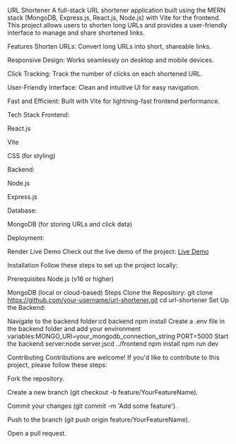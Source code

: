 URL Shortener
A full-stack URL shortener application built using the MERN stack (MongoDB, Express.js, React.js, Node.js) with Vite for the frontend. This project allows users to shorten long URLs and provides a user-friendly interface to manage and share shortened links.

Features
Shorten URLs: Convert long URLs into short, shareable links.

Responsive Design: Works seamlessly on desktop and mobile devices.

Click Tracking: Track the number of clicks on each shortened URL.

User-Friendly Interface: Clean and intuitive UI for easy navigation.

Fast and Efficient: Built with Vite for lightning-fast frontend performance.

Tech Stack
Frontend:

React.js

Vite

CSS (for styling)

Backend:

Node.js

Express.js

Database:

MongoDB (for storing URLs and click data)

Deployment:

Render
Live Demo
Check out the live demo of the project: [Live Demo](https://url-shortener-frontend-cvz9.onrender.com/)


Installation
Follow these steps to set up the project locally:

Prerequisites
Node.js (v16 or higher)

MongoDB (local or cloud-based)
Steps
Clone the Repository: git clone https://github.com/your-username/url-shortener.git
cd url-shortener
Set Up the Backend:

Navigate to the backend folder:cd backend npm install
Create a .env file in the backend folder and add your environment variables:MONGO_URI=your_mongodb_connection_string
PORT=5000
Start the backend server:node server.jscd ../frontend npm install npm run dev


Contributing
Contributions are welcome! If you'd like to contribute to this project, please follow these steps:

Fork the repository.

Create a new branch (git checkout -b feature/YourFeatureName).

Commit your changes (git commit -m 'Add some feature').

Push to the branch (git push origin feature/YourFeatureName).

Open a pull request.

